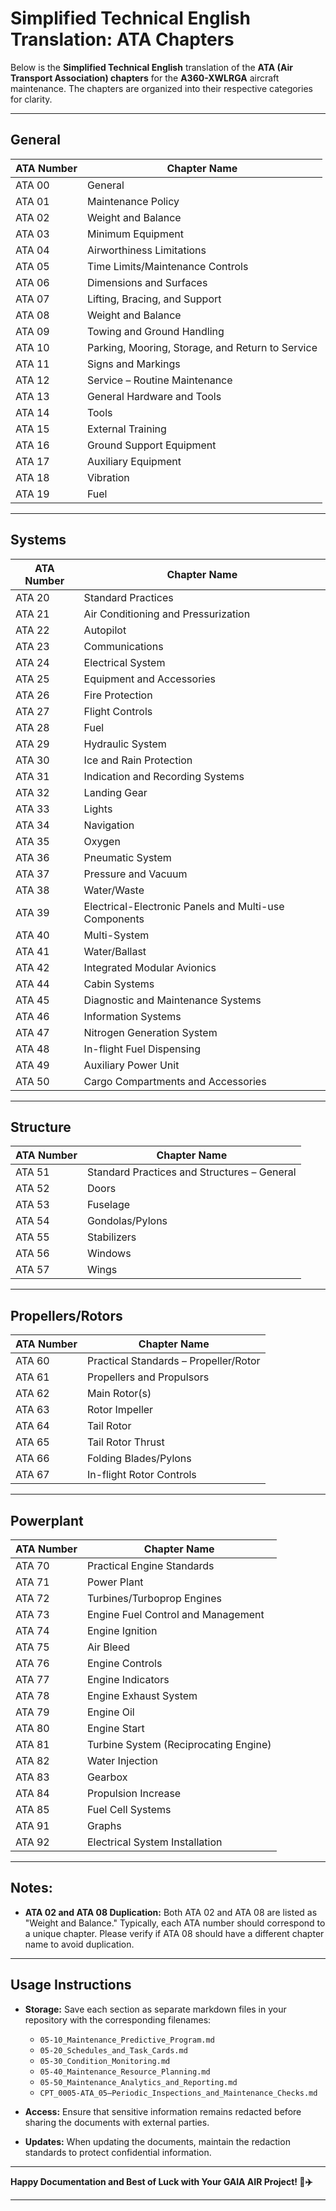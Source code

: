 # Simplified Technical English Translation: ATA Chapters

Below is the **Simplified Technical English** translation of the **ATA (Air Transport Association) chapters** for the **A360-XWLRGA** aircraft maintenance. The chapters are organized into their respective categories for clarity.

---

## **General**

| **ATA Number** | **Chapter Name**           |
|----------------|----------------------------|
| ATA 00         | General                    |
| ATA 01         | Maintenance Policy         |
| ATA 02         | Weight and Balance         |
| ATA 03         | Minimum Equipment          |
| ATA 04         | Airworthiness Limitations  |
| ATA 05         | Time Limits/Maintenance Controls |
| ATA 06         | Dimensions and Surfaces    |
| ATA 07         | Lifting, Bracing, and Support |
| ATA 08         | Weight and Balance         |
| ATA 09         | Towing and Ground Handling |
| ATA 10         | Parking, Mooring, Storage, and Return to Service |
| ATA 11         | Signs and Markings         |
| ATA 12         | Service – Routine Maintenance |
| ATA 13         | General Hardware and Tools |
| ATA 14         | Tools                      |
| ATA 15         | External Training          |
| ATA 16         | Ground Support Equipment   |
| ATA 17         | Auxiliary Equipment        |
| ATA 18         | Vibration                  |
| ATA 19         | Fuel                       |

---

## **Systems**

| **ATA Number** | **Chapter Name**                  |
|----------------|------------------------------------|
| ATA 20         | Standard Practices                 |
| ATA 21         | Air Conditioning and Pressurization|
| ATA 22         | Autopilot                          |
| ATA 23         | Communications                     |
| ATA 24         | Electrical System                  |
| ATA 25         | Equipment and Accessories          |
| ATA 26         | Fire Protection                    |
| ATA 27         | Flight Controls                    |
| ATA 28         | Fuel                               |
| ATA 29         | Hydraulic System                   |
| ATA 30         | Ice and Rain Protection            |
| ATA 31         | Indication and Recording Systems   |
| ATA 32         | Landing Gear                       |
| ATA 33         | Lights                             |
| ATA 34         | Navigation                         |
| ATA 35         | Oxygen                             |
| ATA 36         | Pneumatic System                   |
| ATA 37         | Pressure and Vacuum                |
| ATA 38         | Water/Waste                        |
| ATA 39         | Electrical-Electronic Panels and Multi-use Components |
| ATA 40         | Multi-System                       |
| ATA 41         | Water/Ballast                      |
| ATA 42         | Integrated Modular Avionics        |
| ATA 44         | Cabin Systems                      |
| ATA 45         | Diagnostic and Maintenance Systems |
| ATA 46         | Information Systems                |
| ATA 47         | Nitrogen Generation System         |
| ATA 48         | In-flight Fuel Dispensing          |
| ATA 49         | Auxiliary Power Unit               |
| ATA 50         | Cargo Compartments and Accessories |

---

## **Structure**

| **ATA Number** | **Chapter Name**             |
|----------------|-------------------------------|
| ATA 51         | Standard Practices and Structures – General |
| ATA 52         | Doors                         |
| ATA 53         | Fuselage                      |
| ATA 54         | Gondolas/Pylons               |
| ATA 55         | Stabilizers                   |
| ATA 56         | Windows                       |
| ATA 57         | Wings                         |

---

## **Propellers/Rotors**

| **ATA Number** | **Chapter Name**            |
|----------------|------------------------------|
| ATA 60         | Practical Standards – Propeller/Rotor |
| ATA 61         | Propellers and Propulsors     |
| ATA 62         | Main Rotor(s)                |
| ATA 63         | Rotor Impeller               |
| ATA 64         | Tail Rotor                   |
| ATA 65         | Tail Rotor Thrust            |
| ATA 66         | Folding Blades/Pylons        |
| ATA 67         | In-flight Rotor Controls     |

---

## **Powerplant**

| **ATA Number** | **Chapter Name**                            |
|----------------|----------------------------------------------|
| ATA 70         | Practical Engine Standards                  |
| ATA 71         | Power Plant                                  |
| ATA 72         | Turbines/Turboprop Engines                   |
| ATA 73         | Engine Fuel Control and Management          |
| ATA 74         | Engine Ignition                              |
| ATA 75         | Air Bleed                                    |
| ATA 76         | Engine Controls                              |
| ATA 77         | Engine Indicators                            |
| ATA 78         | Engine Exhaust System                        |
| ATA 79         | Engine Oil                                   |
| ATA 80         | Engine Start                                 |
| ATA 81         | Turbine System (Reciprocating Engine)        |
| ATA 82         | Water Injection                              |
| ATA 83         | Gearbox                                      |
| ATA 84         | Propulsion Increase                          |
| ATA 85         | Fuel Cell Systems                            |
| ATA 91         | Graphs                                       |
| ATA 92         | Electrical System Installation               |

---

## **Notes:**

- **ATA 02 and ATA 08 Duplication:** Both ATA 02 and ATA 08 are listed as "Weight and Balance." Typically, each ATA number should correspond to a unique chapter. Please verify if ATA 08 should have a different chapter name to avoid duplication.

---

## **Usage Instructions**

- **Storage:** Save each section as separate markdown files in your repository with the corresponding filenames:
  - `05-10_Maintenance_Predictive_Program.md`
  - `05-20_Schedules_and_Task_Cards.md`
  - `05-30_Condition_Monitoring.md`
  - `05-40_Maintenance_Resource_Planning.md`
  - `05-50_Maintenance_Analytics_and_Reporting.md`
  - `CPT_0005-ATA_05–Periodic_Inspections_and_Maintenance_Checks.md`

- **Access:** Ensure that sensitive information remains redacted before sharing the documents with external parties.

- **Updates:** When updating the documents, maintain the redaction standards to protect confidential information.

---

**Happy Documentation and Best of Luck with Your GAIA AIR Project! 🚀✈️**

---
